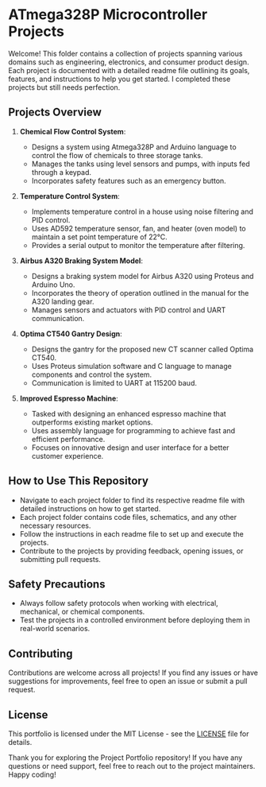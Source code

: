 # ATmega328P Microcontroller Projects

Welcome! This folder contains a collection of projects spanning various domains such as engineering, electronics, and consumer product design. Each project is documented with a detailed readme file outlining its goals, features, and instructions to help you get started. I completed these projects but still needs perfection.

## Projects Overview

1. **Chemical Flow Control System**:
    - Designs a system using Atmega328P and Arduino language to control the flow of chemicals to three storage tanks.
    - Manages the tanks using level sensors and pumps, with inputs fed through a keypad.
    - Incorporates safety features such as an emergency button.

2. **Temperature Control System**:
    - Implements temperature control in a house using noise filtering and PID control.
    - Uses AD592 temperature sensor, fan, and heater (oven model) to maintain a set point temperature of 22°C.
    - Provides a serial output to monitor the temperature after filtering.

3. **Airbus A320 Braking System Model**:
    - Designs a braking system model for Airbus A320 using Proteus and Arduino Uno.
    - Incorporates the theory of operation outlined in the manual for the A320 landing gear.
    - Manages sensors and actuators with PID control and UART communication.

4. **Optima CT540 Gantry Design**:
    - Designs the gantry for the proposed new CT scanner called Optima CT540.
    - Uses Proteus simulation software and C language to manage components and control the system.
    - Communication is limited to UART at 115200 baud.

5. **Improved Espresso Machine**:
    - Tasked with designing an enhanced espresso machine that outperforms existing market options.
    - Uses assembly language for programming to achieve fast and efficient performance.
    - Focuses on innovative design and user interface for a better customer experience.

## How to Use This Repository

- Navigate to each project folder to find its respective readme file with detailed instructions on how to get started.
- Each project folder contains code files, schematics, and any other necessary resources.
- Follow the instructions in each readme file to set up and execute the projects.
- Contribute to the projects by providing feedback, opening issues, or submitting pull requests.

## Safety Precautions

- Always follow safety protocols when working with electrical, mechanical, or chemical components.
- Test the projects in a controlled environment before deploying them in real-world scenarios.

## Contributing

Contributions are welcome across all projects! If you find any issues or have suggestions for improvements, feel free to open an issue or submit a pull request.

## License

This portfolio is licensed under the MIT License - see the [LICENSE](LICENSE) file for details.

Thank you for exploring the Project Portfolio repository! If you have any questions or need support, feel free to reach out to the project maintainers. Happy coding!

